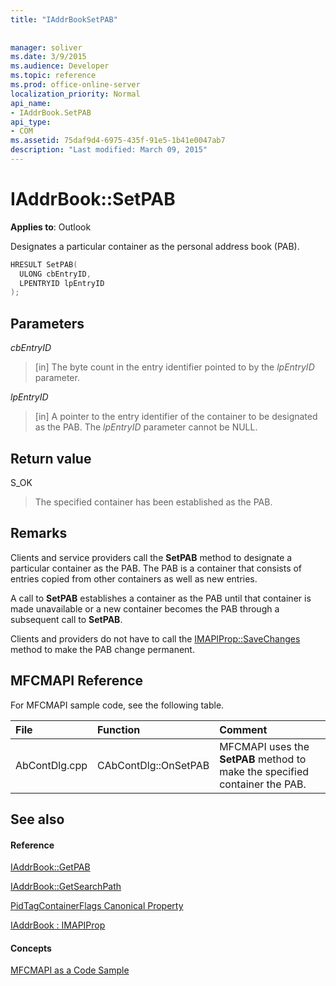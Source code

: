 ```yaml
---
title: "IAddrBookSetPAB"
 
 
manager: soliver
ms.date: 3/9/2015
ms.audience: Developer
ms.topic: reference
ms.prod: office-online-server
localization_priority: Normal
api_name:
- IAddrBook.SetPAB
api_type:
- COM
ms.assetid: 75daf9d4-6975-435f-91e5-1b41e0047ab7
description: "Last modified: March 09, 2015"
---
```


# IAddrBook::SetPAB

  
  
**Applies to**: Outlook 
  
Designates a particular container as the personal address book (PAB).
  
```cpp
HRESULT SetPAB(
  ULONG cbEntryID,
  LPENTRYID lpEntryID
);
```

## Parameters

 _cbEntryID_
  
> [in] The byte count in the entry identifier pointed to by the  _lpEntryID_ parameter. 
    
 _lpEntryID_
  
> [in] A pointer to the entry identifier of the container to be designated as the PAB. The  _lpEntryID_ parameter cannot be NULL. 
    
## Return value

S_OK 
  
> The specified container has been established as the PAB.
    
## Remarks

Clients and service providers call the **SetPAB** method to designate a particular container as the PAB. The PAB is a container that consists of entries copied from other containers as well as new entries. 
  
A call to **SetPAB** establishes a container as the PAB until that container is made unavailable or a new container becomes the PAB through a subsequent call to **SetPAB**. 
  
Clients and providers do not have to call the [IMAPIProp::SaveChanges](imapiprop-savechanges.md) method to make the PAB change permanent. 
  
## MFCMAPI Reference

For MFCMAPI sample code, see the following table.
  
|**File**|**Function**|**Comment**|
|:-----|:-----|:-----|
|AbContDlg.cpp  <br/> |CAbContDlg::OnSetPAB  <br/> |MFCMAPI uses the **SetPAB** method to make the specified container the PAB.  <br/> |
   
## See also

#### Reference

[IAddrBook::GetPAB](iaddrbook-getpab.md)
  
[IAddrBook::GetSearchPath](iaddrbook-getsearchpath.md)
  
[PidTagContainerFlags Canonical Property](pidtagcontainerflags-canonical-property.md)
  
[IAddrBook : IMAPIProp](iaddrbookimapiprop.md)
#### Concepts

[MFCMAPI as a Code Sample](mfcmapi-as-a-code-sample.md)

